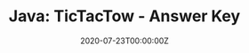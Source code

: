 ---
title: "Java: TicTacTow - Answer Key"
date: 2020-07-23T00:00:00Z
weight: 15
draft: false
hidden: true
---
